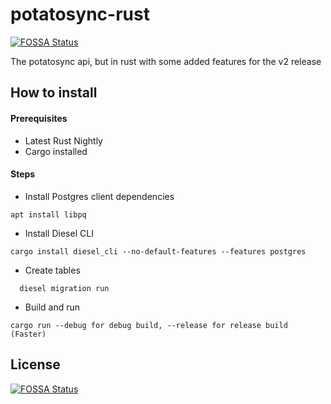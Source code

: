 # potatosync-rust
[![FOSSA Status](https://app.fossa.com/api/projects/git%2Bgithub.com%2Fbroodroosterdev%2Fpotatosync-rust.svg?type=shield)](https://app.fossa.com/projects/git%2Bgithub.com%2Fbroodroosterdev%2Fpotatosync-rust?ref=badge_shield)

The potatosync api, but in rust with some added features for the v2 release

## How to install
#### Prerequisites
* Latest Rust Nightly
* Cargo installed

#### Steps

* Install Postgres client dependencies
```
apt install libpq
```
* Install Diesel CLI 
```
cargo install diesel_cli --no-default-features --features postgres
``` 
* Create tables
```
  diesel migration run
```
* Build and run
```
cargo run --debug for debug build, --release for release build (Faster)
```


## License
[![FOSSA Status](https://app.fossa.com/api/projects/git%2Bgithub.com%2Fbroodroosterdev%2Fpotatosync-rust.svg?type=large)](https://app.fossa.com/projects/git%2Bgithub.com%2Fbroodroosterdev%2Fpotatosync-rust?ref=badge_large)